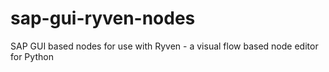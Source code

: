 # sap-gui-ryven-nodes
SAP GUI based nodes for use with Ryven - a visual flow based node editor for Python

